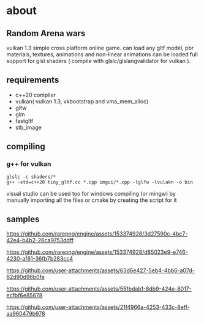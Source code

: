 # about
## Random Arena wars 
vulkan 1.3 simple cross platform online game.
can load any gltf model, pbr materials, textures, animations and non-linear animations can be loaded
full support for glsl shaders ( compile with glslc/glslangvalidator for vulkan ).
## requirements
* c++20 compiler
* vulkan( vulkan 1.3, vkbootstrap and vma_mem_alloc)
* glfw
* glm
* fastgltf
* stb_image

## compiling
### g++ for vulkan
``glslc -c shaders/*``<br>
``g++ -std=c++20 tiny_gltf.cc *.cpp imgui/*.cpp -lglfw -lvulakn -o bin``

visual studio can be used too for windows compiling (or mingw) by manually importing all the files or cmake by creating the script for it

## samples


https://github.com/rarepng/engine/assets/153374928/3d27590c-4bc7-42e4-b4b2-26ca9753ddff




https://github.com/rarepng/engine/assets/153374928/d85023e9-e746-4230-af61-36fb7b283cc4





https://github.com/user-attachments/assets/63d6e427-5eb4-4bb6-a07d-62d90d96b0fe

https://github.com/user-attachments/assets/551bdab1-8db9-424e-8017-ecfbf6e85678

https://github.com/user-attachments/assets/21f4966a-4253-433c-8eff-aa960479b978






